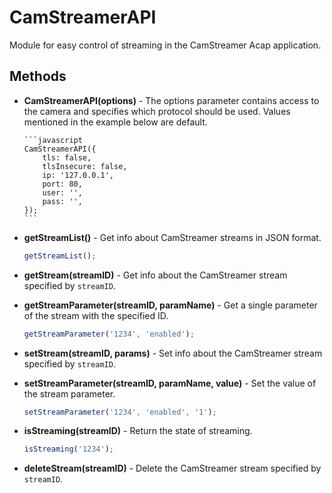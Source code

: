 # CamStreamerAPI

Module for easy control of streaming in the CamStreamer Acap application.

## Methods

-   **CamStreamerAPI(options)** - The options parameter contains access to the camera and specifies which protocol should be used. Values mentioned
    in the example below are default.

        ```javascript
        CamStreamerAPI({
            tls: false,
            tlsInsecure: false,
            ip: '127.0.0.1',
            port: 80,
            user: '',
            pass: '',
        });
        ```

-   **getStreamList()** - Get info about CamStreamer streams in JSON format.

    ```javascript
    getStreamList();
    ```

-   **getStream(streamID)** - Get info about the CamStreamer stream specified by `streamID`.

-   **getStreamParameter(streamID, paramName)** - Get a single parameter of the stream with the specified ID.

    ```javascript
    getStreamParameter('1234', 'enabled');
    ```

-   **setStream(streamID, params)** - Set info about the CamStreamer stream specified by `streamID`.

-   **setStreamParameter(streamID, paramName, value)** - Set the value of the stream parameter.

    ```javascript
    setStreamParameter('1234', 'enabled', '1');
    ```

-   **isStreaming(streamID)** - Return the state of streaming.

    ```javascript
    isStreaming('1234');
    ```

-   **deleteStream(streamID)** - Delete the CamStreamer stream specified by `streamID`.
